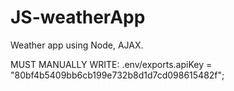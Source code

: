 # JS-weatherApp
Weather app using Node, AJAX.




MUST MANUALLY WRITE: .env/exports.apiKey = "80bf4b5409bb6cb199e732b8d1d7cd098615482f";
